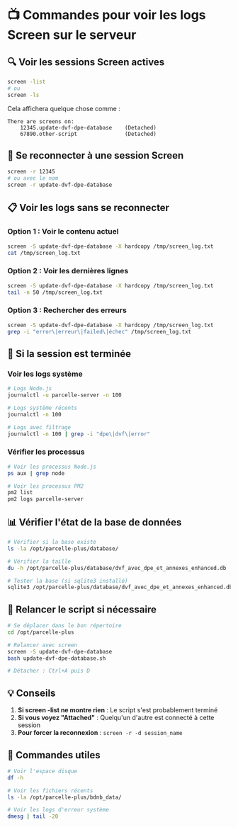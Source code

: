 # 📺 Commandes pour voir les logs Screen sur le serveur

## 🔍 **Voir les sessions Screen actives**

```bash
screen -list
# ou
screen -ls
```

Cela affichera quelque chose comme :
```
There are screens on:
    12345.update-dvf-dpe-database    (Detached)
    67890.other-script               (Detached)
```

## 📖 **Se reconnecter à une session Screen**

```bash
screen -r 12345
# ou avec le nom
screen -r update-dvf-dpe-database
```

## 📋 **Voir les logs sans se reconnecter**

### Option 1 : Voir le contenu actuel
```bash
screen -S update-dvf-dpe-database -X hardcopy /tmp/screen_log.txt
cat /tmp/screen_log.txt
```

### Option 2 : Voir les dernières lignes
```bash
screen -S update-dvf-dpe-database -X hardcopy /tmp/screen_log.txt
tail -n 50 /tmp/screen_log.txt
```

### Option 3 : Rechercher des erreurs
```bash
screen -S update-dvf-dpe-database -X hardcopy /tmp/screen_log.txt
grep -i "error\|erreur\|failed\|échec" /tmp/screen_log.txt
```

## 🔄 **Si la session est terminée**

### Voir les logs système
```bash
# Logs Node.js
journalctl -u parcelle-server -n 100

# Logs système récents
journalctl -n 100

# Logs avec filtrage
journalctl -n 100 | grep -i "dpe\|dvf\|error"
```

### Vérifier les processus
```bash
# Voir les processus Node.js
ps aux | grep node

# Voir les processus PM2
pm2 list
pm2 logs parcelle-server
```

## 📊 **Vérifier l'état de la base de données**

```bash
# Vérifier si la base existe
ls -la /opt/parcelle-plus/database/

# Vérifier la taille
du -h /opt/parcelle-plus/database/dvf_avec_dpe_et_annexes_enhanced.db

# Tester la base (si sqlite3 installé)
sqlite3 /opt/parcelle-plus/database/dvf_avec_dpe_et_annexes_enhanced.db "SELECT COUNT(*) FROM dvf_avec_dpe_et_annexes;"
```

## 🚀 **Relancer le script si nécessaire**

```bash
# Se déplacer dans le bon répertoire
cd /opt/parcelle-plus

# Relancer avec screen
screen -S update-dvf-dpe-database
bash update-dvf-dpe-database.sh

# Détacher : Ctrl+A puis D
```

## 💡 **Conseils**

1. **Si screen -list ne montre rien** : Le script s'est probablement terminé
2. **Si vous voyez "Attached"** : Quelqu'un d'autre est connecté à cette session
3. **Pour forcer la reconnexion** : `screen -r -d session_name`

## 🔧 **Commandes utiles**

```bash
# Voir l'espace disque
df -h

# Voir les fichiers récents
ls -la /opt/parcelle-plus/bdnb_data/

# Voir les logs d'erreur système
dmesg | tail -20
```
